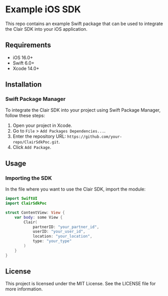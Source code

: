 # Example iOS SDK

This repo contains an example Swift package that can be used to integrate the Clair SDK into your iOS application.

## Requirements

- iOS 16.0+
- Swift 6.0+
- Xcode 14.0+

## Installation

### Swift Package Manager

To integrate the Clair SDK into your project using Swift Package Manager, follow these steps:

1. Open your project in Xcode.
2. Go to `File` > `Add Packages Dependencies...`.
3. Enter the repository URL: `https://github.com/your-repo/ClairSdkPoc.git`.
4. Click `Add Package`.

## Usage

### Importing the SDK

In the file where you want to use the Clair SDK, import the module:

```swift
import SwiftUI
import ClairSdkPoc

struct ContentView: View {
    var body: some View {
        Clair(
            partnerID: "your_partner_id",
            userID: "your_user_id",
            location: "your_location",
            type: "your_type"
        )
    }
}
```

## License
This project is licensed under the MIT License. See the LICENSE file for more information.
